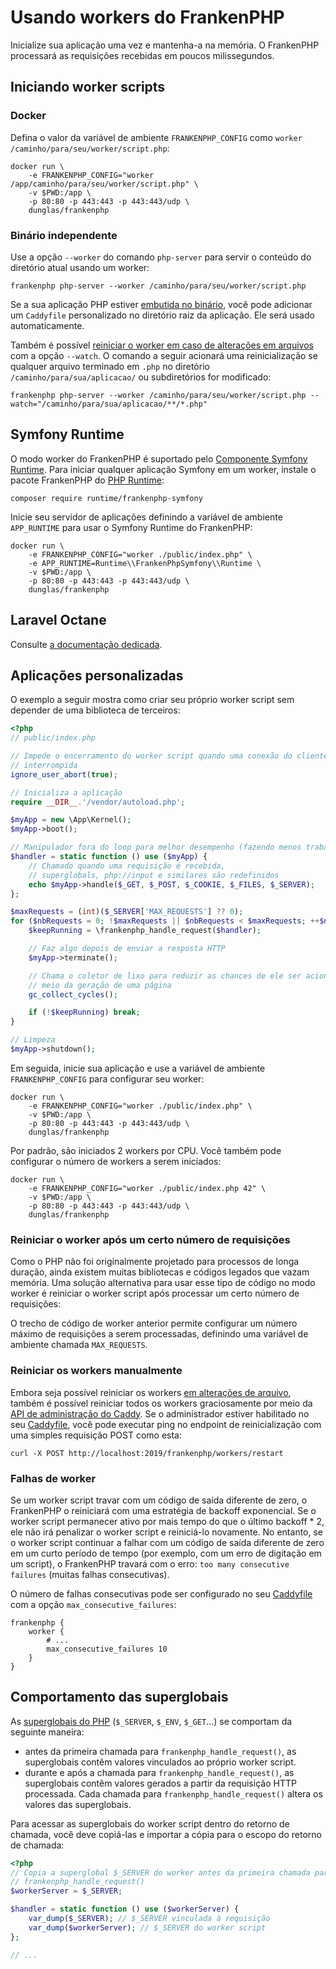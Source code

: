 <!--
[//]: # Copyright (c) 2022-present Kévin Dunglas.

[//]: # Documentation licensed under the MIT License.
[//]: # The original work was translated from English into Brazilian Portuguese.
[//]: # https://github.com/php/frankenphp/blob/main/LICENSE

source_url: https://github.com/php/frankenphp/blob/main/docs/worker.md
revision: 94c3fac55618e85ea4ad82fc4983aab76537a844
status: ready
-->

# Usando workers do FrankenPHP

Inicialize sua aplicação uma vez e mantenha-a na memória.
O FrankenPHP processará as requisições recebidas em poucos milissegundos.

## Iniciando worker scripts

### Docker

Defina o valor da variável de ambiente `FRANKENPHP_CONFIG` como
`worker /caminho/para/seu/worker/script.php`:

```console
docker run \
    -e FRANKENPHP_CONFIG="worker /app/caminho/para/seu/worker/script.php" \
    -v $PWD:/app \
    -p 80:80 -p 443:443 -p 443:443/udp \
    dunglas/frankenphp
```

### Binário independente

Use a opção `--worker` do comando `php-server` para servir o conteúdo do
diretório atual usando um worker:

```console
frankenphp php-server --worker /caminho/para/seu/worker/script.php
```

Se a sua aplicação PHP estiver [embutida no binário](embed.md), você pode
adicionar um `Caddyfile` personalizado no diretório raiz da aplicação.
Ele será usado automaticamente.

Também é possível
[reiniciar o worker em caso de alterações em arquivos](config.md#monitorando-alteracoes-em-arquivos)
com a opção `--watch`.
O comando a seguir acionará uma reinicialização se qualquer arquivo terminado em
`.php` no diretório `/caminho/para/sua/aplicacao/` ou subdiretórios for
modificado:

```console
frankenphp php-server --worker /caminho/para/seu/worker/script.php --watch="/caminho/para/sua/aplicacao/**/*.php"
```

## Symfony Runtime

O modo worker do FrankenPHP é suportado pelo
[Componente Symfony Runtime](https://symfony.com/doc/current/components/runtime.html).
Para iniciar qualquer aplicação Symfony em um worker, instale o pacote
FrankenPHP do [PHP Runtime](https://github.com/php-runtime/runtime):

```console
composer require runtime/frankenphp-symfony
```

Inicie seu servidor de aplicações definindo a variável de ambiente `APP_RUNTIME`
para usar o Symfony Runtime do FrankenPHP:

```console
docker run \
    -e FRANKENPHP_CONFIG="worker ./public/index.php" \
    -e APP_RUNTIME=Runtime\\FrankenPhpSymfony\\Runtime \
    -v $PWD:/app \
    -p 80:80 -p 443:443 -p 443:443/udp \
    dunglas/frankenphp
```

## Laravel Octane

Consulte [a documentação dedicada](laravel.md#laravel-octane).

## Aplicações personalizadas

O exemplo a seguir mostra como criar seu próprio worker script sem depender de
uma biblioteca de terceiros:

```php
<?php
// public/index.php

// Impede o encerramento do worker script quando uma conexão do cliente for
// interrompida
ignore_user_abort(true);

// Inicializa a aplicação
require __DIR__.'/vendor/autoload.php';

$myApp = new \App\Kernel();
$myApp->boot();

// Manipulador fora do loop para melhor desempenho (fazendo menos trabalho)
$handler = static function () use ($myApp) {
    // Chamado quando uma requisição é recebida,
    // superglobals, php://input e similares são redefinidos
    echo $myApp->handle($_GET, $_POST, $_COOKIE, $_FILES, $_SERVER);
};

$maxRequests = (int)($_SERVER['MAX_REQUESTS'] ?? 0);
for ($nbRequests = 0; !$maxRequests || $nbRequests < $maxRequests; ++$nbRequests) {
    $keepRunning = \frankenphp_handle_request($handler);

    // Faz algo depois de enviar a resposta HTTP
    $myApp->terminate();

    // Chama o coletor de lixo para reduzir as chances de ele ser acionado no
    // meio da geração de uma página
    gc_collect_cycles();

    if (!$keepRunning) break;
}

// Limpeza
$myApp->shutdown();
```

Em seguida, inicie sua aplicação e use a variável de ambiente
`FRANKENPHP_CONFIG` para configurar seu worker:

```console
docker run \
    -e FRANKENPHP_CONFIG="worker ./public/index.php" \
    -v $PWD:/app \
    -p 80:80 -p 443:443 -p 443:443/udp \
    dunglas/frankenphp
```

Por padrão, são iniciados 2 workers por CPU.
Você também pode configurar o número de workers a serem iniciados:

```console
docker run \
    -e FRANKENPHP_CONFIG="worker ./public/index.php 42" \
    -v $PWD:/app \
    -p 80:80 -p 443:443 -p 443:443/udp \
    dunglas/frankenphp
```

### Reiniciar o worker após um certo número de requisições

Como o PHP não foi originalmente projetado para processos de longa duração,
ainda existem muitas bibliotecas e códigos legados que vazam memória.
Uma solução alternativa para usar esse tipo de código no modo worker é reiniciar
o worker script após processar um certo número de requisições:

O trecho de código de worker anterior permite configurar um número máximo de
requisições a serem processadas, definindo uma variável de ambiente chamada
`MAX_REQUESTS`.

### Reiniciar os workers manualmente

Embora seja possível reiniciar os workers
[em alterações de arquivo](config.md#monitorando-alteracoes-em-arquivos), também
é possível reiniciar todos os workers graciosamente por meio da
[API de administração do Caddy](https://caddyserver.com/docs/api).
Se o administrador estiver habilitado no seu
[Caddyfile](config.md#configuracao-do-caddyfile), você pode executar ping no
endpoint de reinicialização com uma simples requisição POST como esta:

```console
curl -X POST http://localhost:2019/frankenphp/workers/restart
```

### Falhas de worker

Se um worker script travar com um código de saída diferente de zero, o
FrankenPHP o reiniciará com uma estratégia de backoff exponencial.
Se o worker script permanecer ativo por mais tempo do que o último backoff \* 2,
ele não irá penalizar o worker script e reiniciá-lo novamente.
No entanto, se o worker script continuar a falhar com um código de saída
diferente de zero em um curto período de tempo (por exemplo, com um erro de
digitação em um script), o FrankenPHP travará com o erro:
`too many consecutive failures` (muitas falhas consecutivas).

O número de falhas consecutivas pode ser configurado no seu
[Caddyfile](config.md#caddyfile-config) com a opção `max_consecutive_failures`:

```caddyfile
frankenphp {
    worker {
        # ...
        max_consecutive_failures 10
    }
}
```

## Comportamento das superglobais

As
[superglobais do PHP](https://www.php.net/manual/pt_BR/language.variables.superglobals.php)
(`$_SERVER`, `$_ENV`, `$_GET`...) se comportam da seguinte maneira:

- antes da primeira chamada para `frankenphp_handle_request()`, as superglobais
  contêm valores vinculados ao próprio worker script.
- durante e após a chamada para `frankenphp_handle_request()`, as superglobais
  contêm valores gerados a partir da requisição HTTP processada.
  Cada chamada para `frankenphp_handle_request()` altera os valores das
  superglobais.

Para acessar as superglobais do worker script dentro do retorno de chamada, você
deve copiá-las e importar a cópia para o escopo do retorno de chamada:

```php
<?php
// Copia a superglobal $_SERVER do worker antes da primeira chamada para
// frankenphp_handle_request()
$workerServer = $_SERVER;

$handler = static function () use ($workerServer) {
    var_dump($_SERVER); // $_SERVER vinculada à requisição
    var_dump($workerServer); // $_SERVER do worker script
};

// ...
```

